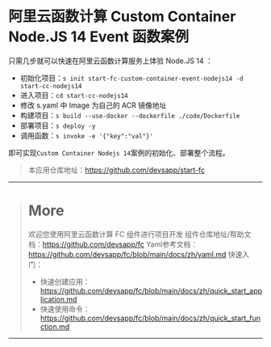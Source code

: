 # 阿里云函数计算 Custom Container Node.JS 14 Event 函数案例

只需几步就可以快速在阿里云函数计算服务上体验 Node.JS 14 ：

- 初始化项目：`s init start-fc-custom-container-event-nodejs14 -d start-cc-nodejs14`
- 进入项目：`cd start-cc-nodejs14`
- 修改 s.yaml 中 Image 为自己的 ACR 镜像地址
- 构建项目：`s build --use-docker --dockerfile ./code/Dockerfile`
- 部署项目：`s deploy -y`
- 调用函数：`s invoke -e '{"key":"val"}'`

即可实现`Custom Container Nodejs 14`案例的初始化、部署整个流程。

> 本应用仓库地址：https://github.com/devsapp/start-fc

------------------------------------
> # More
> 欢迎您使用阿里云函数计算 FC 组件进行项目开发
> 组件仓库地址/帮助文档：https://github.com/devsapp/fc
> Yaml参考文档：https://github.com/devsapp/fc/blob/main/docs/zh/yaml.md
> 快速入门：
>   - 快速创建应用：https://github.com/devsapp/fc/blob/main/docs/zh/quick_start_application.md
>   - 快速使用命令：https://github.com/devsapp/fc/blob/main/docs/zh/quick_start_function.md
------------------------------------